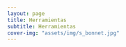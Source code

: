 ```yaml
---
layout: page
title: Herramientas
subtitle: Herramientas
cover-img: "assets/img/s_bonnet.jpg"
---
```

